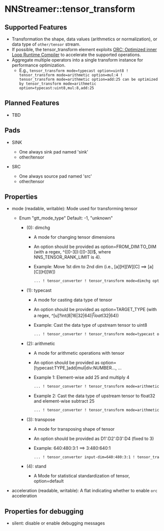 # NNStreamer::tensor_transform

## Supported Features

- Transformation the shape, data values (arithmetics or normalization), or data type of ```other/tensor``` stream.
- If possible, the tensor_transform element exploits [ORC: Optimized inner Loop Runtime Compiler](https://gitlab.freedesktop.org/gstreamer/orc) to accelerate the supported operations.
- Aggregate multiple operators into a single transform instance for performance optimization.
  - E.g., ```tensor_transform mode=typecast option=uint8 ! tensor_transform mode=arithmetic option=mul:4 ! tensor_transform mode=arithmetic option=add:25 can be optimized by tensor_transform mode=arithmetic option=typecast:uint8,mul:8,add:25```

## Planned Features

- TBD

## Pads

- SINK

   - One always sink pad named 'sink'
   - other/tensor

- SRC

   - One always source pad named 'src'
   - other/tensor

## Properties

- mode (readable, writable): Mode used for transforming tensor
  - Enum "gtt_mode_type" Default: -1, "unknown"
    - (0): dimchg
      - A mode for changing tensor dimensions
      - An option should be provided as option=FROM_DIM:TO_DIM (with a regex, ^([0-3]):([0-3])$, where NNS_TENSOR_RANK_LIMIT is 4).
      - Example: Move 1st dim to 2nd dim (i.e., [a][H][W][C] ==> [a][C][H][W])

        ```bash
        ... ! tensor_converter ! tensor_transform mode=dimchg option=0:2 ! ...
        ```

    - (1): typecast
      - A mode for casting data type of tensor
      - An option should be provided as option=TARGET_TYPE (with a regex, ^[u]?int(8|16|32|64)$|^float(32|64)$)
      - Example: Cast the data type of upstream tensor to uint8

        ```bash
        ... ! tensor_converter ! tensor_transform mode=typecast option=uint8 ! ...
        ```

    - (2): arithmetic
      - A mode for arithmetic operations with tensor
      - An option should be provided as option=[typecast:TYPE,]add|mul|div:NUMBER..., ...
      - Example 1: Element-wise add 25 and multiply 4

        ```bash
        ... ! tensor_converter ! tensor_transform mode=arithmetic option=add:25,mul:4 ! ...
        ```

      - Example 2: Cast the data type of upstream tensor to float32 and element-wise subtract 25

        ```bash
        ... ! tensor_converter ! tensor_transform mode=arithmetic option=typecast:float32,add:-25 ! ...
        ```

    - (3): transpose
      - A mode for transposing shape of tensor
      - An option should be provided as D1':D2':D3':D4 (fixed to 3)
      - Example: 640:480:3:1 ==> 3:480:640:1

        ```bash
        ... ! tensor_converter input-dim=640:480:3:1 ! tensor_transform mode=transpose option=2:1:0:3 ! ...
        ```

    - (4): stand
      - A Mode for statistical standardization of tensor, option=default

- acceleration (readable, writable): A flat indicating whether to enable ```orc``` acceleration

## Properties for debugging

- silent: disable or enable debugging messages
